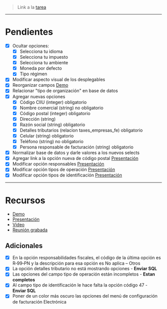 > Link a la [tarea](https://trello.com/c/Pmex9WwJ/54-agregar-y-modificar-datos-de-empresa-facturaci%C3%B3n-electr%C3%B3nica) 

<hr>

# Pendientes
- [x] Ocultar opciones:
	- [x] Selecciona tu idioma
	- [x] Selecciona tu impuesto
	- [x] Selecciona tu ambiente
	- [x] Moneda por defecto
	- [x] Tipo régimen
- [x] Modificar aspecto visual de los desplegables
- [x] Reorganizar campos [Demo](https://probandobubblemayo.bubbleapps.io/version-test)
- [x] Relacionar "tipo de organización" en base de datos
- [x] Agregar nuevas opciones 
	- [x] Código CIIU (integer) obligatorio
	- [x] Nombre comercial (string) no obligatorio
	- [x] Código postal (integer) obligatorio
	- [x] Dirección (string) 
	- [x] Razón social (string) obligatorio
	- [x] Detalles tributarios (relacion taxes_empresas_fe) obligatorio
	- [x] Celular (string) obligatorio
	- [x] Teléfono (string) no obligatorio
	- [x] Persona responsable de facturación (string) obligatorio
- [x] Normalizar base de datos y darle valores a los nuevos selects
- [x] Agregar link a la opción nueva de código postal  [Presentación](https://docs.google.com/presentation/d/1XLffBqOOGGYVwNjjAgKKUFanFDnDkU_kZYFgDmEzS3Q/edit?pli=1)
- [x] Modificar opción responsables [Presentación](https://docs.google.com/presentation/d/1XLffBqOOGGYVwNjjAgKKUFanFDnDkU_kZYFgDmEzS3Q/edit?pli=1)
- [x] Modificar opción tipos de operación [Presentación](https://docs.google.com/presentation/d/1XLffBqOOGGYVwNjjAgKKUFanFDnDkU_kZYFgDmEzS3Q/edit?pli=1)
- [x] Modificar opción tipos de identificación [Presentación](https://docs.google.com/presentation/d/1XLffBqOOGGYVwNjjAgKKUFanFDnDkU_kZYFgDmEzS3Q/edit?pli=1)

<hr>

# Recursos 
- [Demo](https://probandobubblemayo.bubbleapps.io/version-test)
- [Presentación](https://docs.google.com/presentation/d/1XLffBqOOGGYVwNjjAgKKUFanFDnDkU_kZYFgDmEzS3Q/edit?pli=1)
- [Video](https://drive.google.com/file/d/1O9y2JEamvtHGrsa3vl7Q3Tg3aIXPtlPP/view?pli=1)
- [Reunión grabada](https://drive.google.com/file/d/1O9y2JEamvtHGrsa3vl7Q3Tg3aIXPtlPP/view?pli=1)

## Adicionales
- [x] En la opción responsabilidades fiscales, el código de la última opción es R‐99‐PN y la descripción para esa opción es No aplica – Otros
- [x] La opción detalles tributario no está mostrando opciones - **Enviar SQL**
- [x] Las opciones del campo tipo de operación están incompletos - **Estan completos** 
- [x] Al campo tipo de identificación le hace falta la opción código 47 - **Enviar SQL** 
- [x] Poner de un color más oscuro las opciones del menú de configuración de facturación Electrónica
